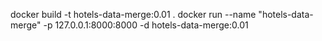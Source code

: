 docker build -t hotels-data-merge:0.01 .
docker run --name "hotels-data-merge" -p 127.0.0.1:8000:8000 -d hotels-data-merge:0.01

